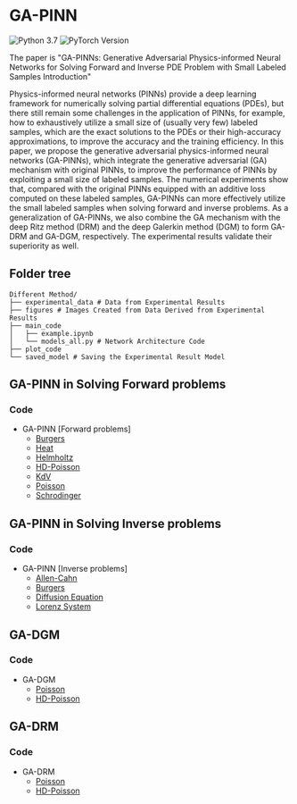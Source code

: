 # GA-PINN
![Python 3.7](https://img.shields.io/badge/python-3.7-blue.svg)
![PyTorch Version](https://img.shields.io/badge/pytorch-1.10.0-brightgreen.svg)



The paper is "GA-PINNs: Generative Adversarial Physics-informed Neural Networks for Solving Forward and Inverse PDE Problem with Small Labeled Samples
Introduction"

Physics-informed neural networks (PINNs) provide a deep learning framework for numerically solving partial differential equations (PDEs), but there still remain some challenges in the application of PINNs, for example, how to exhaustively utilize a small size of (usually very few) labeled samples, which are the exact solutions to the PDEs or their high-accuracy approximations, to improve the accuracy and the training efficiency. In this paper, we propose the generative adversarial physics-informed neural networks (GA-PINNs), which integrate the generative adversarial (GA) mechanism with original PINNs, to improve the performance of PINNs by exploiting a small size of labeled samples. The numerical experiments show that, compared with the original PINNs equipped with an additive loss computed on these labeled samples, GA-PINNs can more effectively utilize the small labeled samples when solving forward and inverse problems. As a generalization of GA-PINNs, we also combine the GA mechanism with the deep Ritz method (DRM) and the deep Galerkin method (DGM) to form GA-DRM and GA-DGM, respectively. The experimental results validate their superiority as well.

## Folder tree
```plaintext
Different Method/
├── experimental_data # Data from Experimental Results
├── figures # Images Created from Data Derived from Experimental Results
├── main_code
│   ├── example.ipynb
│   └── models_all.py # Network Architecture Code
├── plot_code 
└── saved_model # Saving the Experimental Result Model
```

## GA-PINN in Solving Forward problems
### Code
- GA-PINN [Forward problems]
    - [Burgers](src/function.py)
    - [Heat](src/function.py)
    - [Helmholtz](src/function.py)
    - [HD-Poisson](src/function.py)
    - [KdV](src/function.py)
    - [Poisson](src/function.py)
    - [Schrodinger](src/function.py)

## GA-PINN in Solving Inverse problems
### Code
- GA-PINN [Inverse problems]
    - [Allen-Cahn](src/function.py)
    - [Burgers](src/function.py)
    - [Diffusion Equation](src/function.py)
    - [Lorenz System](src/function.py)
## GA-DGM
### Code
- GA-DGM
    - [Poisson](src/function.py)
    - [HD-Poisson](src/function.py)
## GA-DRM
### Code
- GA-DRM
    - [Poisson](src/function.py)
    - [HD-Poisson](src/function.py)

